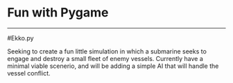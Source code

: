 # Fun with Pygame

----------------------------------------------------------------------------------------------------------------------------
#Ekko.py

  Seeking to create a fun little simulation in which a submarine seeks to engage and destroy a small fleet of enemy vessels.
  Currently have a minimal viable scenerio, and will be adding a simple AI that will handle the vessel conflict. 
